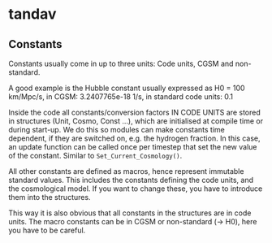 tandav
======

Constants
---------

Constants usually come in up to three units: Code units, CGSM and non-standard. 
	
A good example is the Hubble constant usually expressed as H0 = 100 km/Mpc/s,
in CGSM: 3.2407765e-18 1/s, in standard code units: 0.1

Inside the code all constants/conversion factors IN CODE UNITS are stored in 
structures (Unit, Cosmo, Const ...), which are initialised at compile time or during 
start-up. We do this so modules can make constants time dependent, if they are switched 
on, e.g. the hydrogen fraction. In this case, an update function can be called once
per timestep that set the new value of the constant. Similar to `Set_Current_Cosmology()`.

All other constants are defined as macros, hence represent immutable standard values. 
This includes the constants defining the code units, and the cosmological model. 
If you want to change these, you have to introduce them into the structures.

This way it is also obvious that all constants in the structures are in code units. The
macro constants can be in CGSM or non-standard (-> H0), here you have to be careful.
